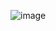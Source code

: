   ![image](https://steamuserimages-a.akamaihd.net/ugc/2032859102525810954/8D8A81202F2BD12D96F66193D4AF2AEDF7D6F56F/?imw=160&imh=160&ima=fit&impolicy=Letterbox&imcolor=%23000000&letterbox=true)
